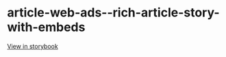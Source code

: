 # article-web-ads--rich-article-story-with-embeds

[View in storybook](https://raw.githack.com/Independent-Digital-News-and-Media-Ltd/indy-pwamp-sb/PR-1287-sb/index.html?path=/story/article-web-ads--rich-article-story-with-embeds)